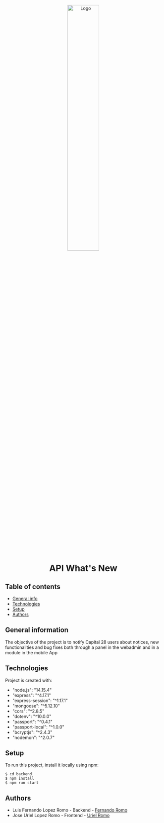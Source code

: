 <p align="center">
  <a href="https://github.com/Romo43/Capital28.github.io">
    <img src="https://capital28.investments/images/logo-white2.png" width="45%" height="45%" alt="Logo">
  </a>
  <h1 align="center">API What's New</h1>
</p>

## Table of contents
* [General info](#general-information)
* [Technologies](#technologies)
* [Setup](#setup)
* [Authors](#authors)

## General information
The objective of the project is to notify Capital 28 users about notices, new functionalities and bug fixes both through a panel in the webadmin and in a module in the mobile App
	
## Technologies
Project is created with:
* "node.js": "14.15.4"
* "express": "^4.17.1"
* "express-session": "^1.17.1"
* "mongoose": "^5.12.10"
* "cors": "^2.8.5"
* "dotenv": "^10.0.0"
* "passport": "^0.4.1"
* "passport-local": "^1.0.0"
* "bcryptjs": "^2.4.3"
* "nodemon": "^2.0.7"
	
## Setup
To run this project, install it locally using npm:

```
$ cd backend
$ npm install
$ npm run start
```

## Authors
* Luis Fernando Lopez Romo - Backend - [Fernando Romo](https://github.com/Romo43)
* Jose Uriel Lopez Romo - Frontend - [Uriel Romo](https://github.com/urielromo36)
